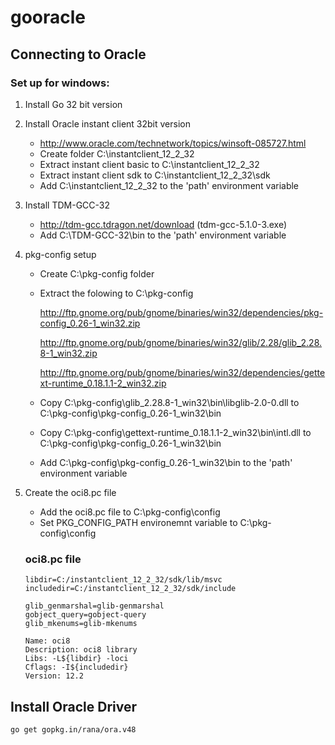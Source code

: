 # gooracle

Connecting to Oracle
--------------------

### Set up for windows:
1. Install Go 32 bit version

2. Install Oracle instant client 32bit version
    * http://www.oracle.com/technetwork/topics/winsoft-085727.html
    * Create folder C:\instantclient_12_2_32
    * Extract instant client basic to C:\instantclient_12_2_32
    * Extract instant client sdk to  C:\instantclient_12_2_32\sdk
    * Add C:\instantclient_12_2_32 to the 'path' environment variable
    
3. Install TDM-GCC-32
    * http://tdm-gcc.tdragon.net/download (tdm-gcc-5.1.0-3.exe)
    * Add C:\TDM-GCC-32\bin to the 'path' environment variable
    
4. pkg-config setup
    * Create C:\pkg-config folder
    * Extract the folowing to C:\pkg-config
    
      http://ftp.gnome.org/pub/gnome/binaries/win32/dependencies/pkg-config_0.26-1_win32.zip
      
      http://ftp.gnome.org/pub/gnome/binaries/win32/glib/2.28/glib_2.28.8-1_win32.zip
      
      http://ftp.gnome.org/pub/gnome/binaries/win32/dependencies/gettext-runtime_0.18.1.1-2_win32.zip
      
    * Copy C:\pkg-config\glib_2.28.8-1_win32\bin\libglib-2.0-0.dll to C:\pkg-config\pkg-config_0.26-1_win32\bin
    * Copy C:\pkg-config\gettext-runtime_0.18.1.1-2_win32\bin\intl.dll to C:\pkg-config\pkg-config_0.26-1_win32\bin
    * Add C:\pkg-config\pkg-config_0.26-1_win32\bin to the 'path' environment variable
   
 5. Create the oci8.pc file
     * Add the oci8.pc file to C:\pkg-config\config
     * Set PKG_CONFIG_PATH environemnt variable to C:\pkg-config\config
    
    ### oci8.pc file
    
    ```
    libdir=C:/instantclient_12_2_32/sdk/lib/msvc
    includedir=C:/instantclient_12_2_32/sdk/include

    glib_genmarshal=glib-genmarshal
    gobject_query=gobject-query
    glib_mkenums=glib-mkenums

    Name: oci8
    Description: oci8 library
    Libs: -L${libdir} -loci
    Cflags: -I${includedir}
    Version: 12.2
    ```
Install Oracle Driver
---------------------
    go get gopkg.in/rana/ora.v48
        
